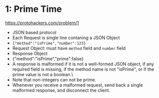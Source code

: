 # 1: Prime Time
https://protohackers.com/problem/1

- JSON based protocol
- Each Request is single line contaning a JSON Object
- `{"method":"isPrime","number":123}`
- Request Object: must have `method` field and `number` field
- Response Object
- {"method":"isPrime","prime":false}
-  A response is malformed if it is not a well-formed JSON object, if any required field is missing, if the method name is not "isPrime", or if the prime value is not a boolean.\
- Note that non-integers can not be prime.
- Whenever you receive a malformed request, send back a single malformed response, and disconnect the client. 




